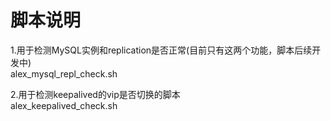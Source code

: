 脚本说明
=================================================
1.用于检测MySQL实例和replication是否正常(目前只有这两个功能，脚本后续开发中)  
alex_mysql_repl_check.sh

2.用于检测keepalived的vip是否切换的脚本  
alex_keepalived_check.sh
